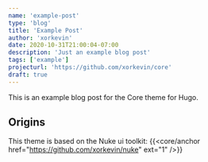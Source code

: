 ```yaml
---
name: 'example-post'
type: 'blog'
title: 'Example Post'
author: 'xorkevin'
date: 2020-10-31T21:00:04-07:00
description: 'Just an example blog post'
tags: ['example']
projecturl: 'https://github.com/xorkevin/core'
draft: true
---
```


This is an example blog post for the Core theme for Hugo.

## Origins

This theme is based on the Nuke ui toolkit: {{<core/anchor
href="https://github.com/xorkevin/nuke" ext="1" />}}
